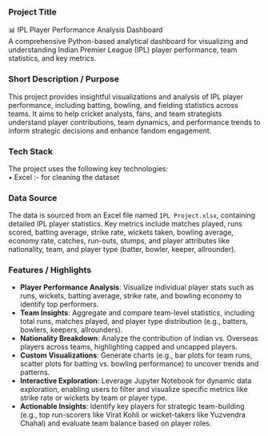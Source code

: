 ### Project Title 
📊 IPL Player Performance Analysis Dashboard  
A comprehensive Python-based analytical dashboard for visualizing and understanding Indian Premier League (IPL) player performance, team statistics, and key metrics.

### Short Description / Purpose
This project provides insightful visualizations and analysis of IPL player performance, including batting, bowling, and fielding statistics across teams. It aims to help cricket analysts, fans, and team strategists understand player contributions, team dynamics, and performance trends to inform strategic decisions and enhance fandom engagement.

### Tech Stack
The project uses the following key technologies:  
• Excel :- for cleaning the dataset

### Data Source
The data is sourced from an Excel file named `IPL Project.xlsx`, containing detailed IPL player statistics. Key metrics include matches played, runs scored, batting average, strike rate, wickets taken, bowling average, economy rate, catches, run-outs, stumps, and player attributes like nationality, team, and player type (batter, bowler, keeper, allrounder).

### Features / Highlights
- **Player Performance Analysis**: Visualize individual player stats such as runs, wickets, batting average, strike rate, and bowling economy to identify top performers.  
- **Team Insights**: Aggregate and compare team-level statistics, including total runs, matches played, and player type distribution (e.g., batters, bowlers, keepers, allrounders).  
- **Nationality Breakdown**: Analyze the contribution of Indian vs. Overseas players across teams, highlighting capped and uncapped players.  
- **Custom Visualizations**: Generate charts (e.g., bar plots for team runs, scatter plots for batting vs. bowling performance) to uncover trends and patterns.  
- **Interactive Exploration**: Leverage Jupyter Notebook for dynamic data exploration, enabling users to filter and visualize specific metrics like strike rate or wickets by team or player type.  
- **Actionable Insights**: Identify key players for strategic team-building (e.g., top run-scorers like Virat Kohli or wicket-takers like Yuzvendra Chahal) and evaluate team balance based on player roles.
